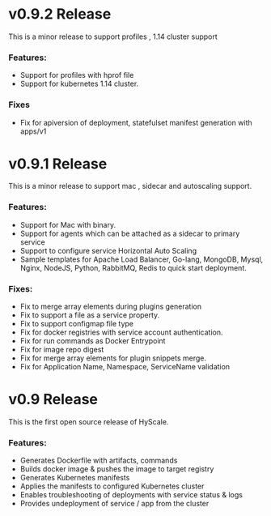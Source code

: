 # v0.9.2 Release

This is a minor release to support profiles , 1.14 cluster support

### Features:

* Support for profiles with hprof file
* Support for kubernetes 1.14 cluster.


### Fixes

* Fix for apiversion of deployment, statefulset manifest generation with apps/v1


# v0.9.1 Release

This is a minor release to support mac , sidecar and autoscaling support.

### Features:

* Support for Mac with binary.
* Support for agents which can be attached as a sidecar to primary service
* Support to configure service Horizontal Auto Scaling 
* Sample templates for Apache Load Balancer, Go-lang, MongoDB, Mysql, Nginx, NodeJS, Python, RabbitMQ, Redis to quick start deployment.


### Fixes:

* Fix to merge array elements during plugins generation
* Fix to support a file as a service property. 
* Fix to support configmap file type
* Fix for docker registries with service account authentication.
* Fix for run commands as Docker Entrypoint
* Fix for image repo digest
* Fix for merge array elements for plugin snippets merge. 
* Fix for Application Name, Namespace, ServiceName validation



# v0.9 Release

This is the first open source release of HyScale.

### Features:

* Generates Dockerfile with artifacts, commands
* Builds docker image &  pushes the image to target registry
* Generates Kubernetes manifests
* Applies the manifests to configured Kubernetes cluster
* Enables troubleshooting of deployments with service status & logs
* Provides undeployment of service / app from the cluster
